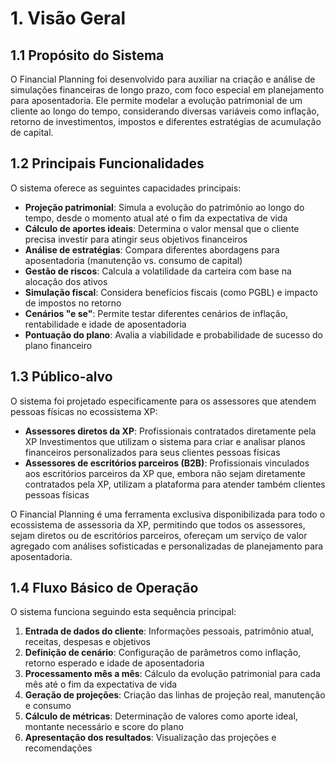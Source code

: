 # 1. Visão Geral

## 1.1 Propósito do Sistema

O Financial Planning foi desenvolvido para auxiliar na criação e análise de simulações financeiras de longo prazo, com foco especial em planejamento para aposentadoria. Ele permite modelar a evolução patrimonial de um cliente ao longo do tempo, considerando diversas variáveis como inflação, retorno de investimentos, impostos e diferentes estratégias de acumulação de capital.

## 1.2 Principais Funcionalidades

O sistema oferece as seguintes capacidades principais:

- **Projeção patrimonial**: Simula a evolução do patrimônio ao longo do tempo, desde o momento atual até o fim da expectativa de vida
- **Cálculo de aportes ideais**: Determina o valor mensal que o cliente precisa investir para atingir seus objetivos financeiros
- **Análise de estratégias**: Compara diferentes abordagens para aposentadoria (manutenção vs. consumo de capital)
- **Gestão de riscos**: Calcula a volatilidade da carteira com base na alocação dos ativos
- **Simulação fiscal**: Considera benefícios fiscais (como PGBL) e impacto de impostos no retorno
- **Cenários "e se"**: Permite testar diferentes cenários de inflação, rentabilidade e idade de aposentadoria
- **Pontuação do plano**: Avalia a viabilidade e probabilidade de sucesso do plano financeiro

## 1.3 Público-alvo

O sistema foi projetado especificamente para os assessores que atendem pessoas físicas no ecossistema XP:

- **Assessores diretos da XP**: Profissionais contratados diretamente pela XP Investimentos que utilizam o sistema para criar e analisar planos financeiros personalizados para seus clientes pessoas físicas
- **Assessores de escritórios parceiros (B2B)**: Profissionais vinculados aos escritórios parceiros da XP que, embora não sejam diretamente contratados pela XP, utilizam a plataforma para atender também clientes pessoas físicas

O Financial Planning é uma ferramenta exclusiva disponibilizada para todo o ecossistema de assessoria da XP, permitindo que todos os assessores, sejam diretos ou de escritórios parceiros, ofereçam um serviço de valor agregado com análises sofisticadas e personalizadas de planejamento para aposentadoria.

## 1.4 Fluxo Básico de Operação

O sistema funciona seguindo esta sequência principal:

1. **Entrada de dados do cliente**: Informações pessoais, patrimônio atual, receitas, despesas e objetivos
2. **Definição de cenário**: Configuração de parâmetros como inflação, retorno esperado e idade de aposentadoria
3. **Processamento mês a mês**: Cálculo da evolução patrimonial para cada mês até o fim da expectativa de vida
4. **Geração de projeções**: Criação das linhas de projeção real, manutenção e consumo
5. **Cálculo de métricas**: Determinação de valores como aporte ideal, montante necessário e score do plano
6. **Apresentação dos resultados**: Visualização das projeções e recomendações
